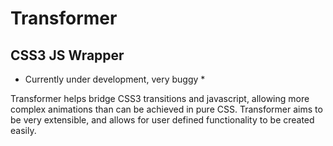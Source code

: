 # Transformer
## CSS3 JS Wrapper


* Currently under development, very buggy *

Transformer helps bridge CSS3 transitions and javascript, allowing more complex animations than can be achieved in pure CSS. Transformer aims to be very extensible, and allows for user defined functionality to be created easily.
